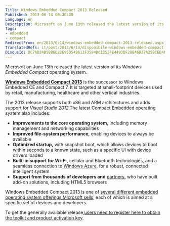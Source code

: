 ```yaml
---
Title: Windows Embedded Compact 2013 Released
Published: 2013-06-14 06:30:00
Language: en
Description: Microsoft on June 13th released the latest version of its Windows Embedded Compact operating system. Windows Embedded Compact 2013 is the successor to Windows Embedded CE and Compact 7. It is targeted at small-footprint devices used by retail, manufacturing, healthcare and other vertical industries. The 2013 release supports both x86 and ARM architectures and adds support for Visual Studio 2012 . The latest Compact Embedded operating system also includes
Tags:
- embedded
- compact
RedirectFrom: en/2013/6/14/windows-embedded-compact-2013-released.aspx
TranslatedRefs: it/post/2013/6/14/disponibile-windows-embedded-compact-2013.md
DisqusId: DC7AD24B5B86D22E95D549613F3584DC12524E4493DF29BA6B27A259CED4F72A
---
```

Microsoft on June 13th released the latest version of its *Windows Embedded Compact* operating system.

**<a href="http://www.microsoft.com/en-us/news/features/2013/jun13/06-13EmbeddedCompactGA.aspx" target="_blank">Windows Embedded Compact 2013</a>** is the successor to Windows Embedded CE and Compact 7. It is targeted at small-footprint devices used by retail, manufacturing, healthcare and other vertical industries.

The 2013 release supports both x86 and ARM architectures and adds support for *Visual Studio 2012*.The latest Compact Embedded operating system also includes:

*   <span style="font-weight: bold;">Improvements to the core
operating system,</span> including memory management and networking
capabilities
*   <span style="font-weight: bold;">Improved file-system
performance,</span> enabling devices to always be available
*   <span style="font-weight: bold;">Optimized startup,</span> with
snapshot boot, which allows devices to boot within seconds to a
known state, such as a specific UI with device drivers loaded
*   <span style="font-weight: bold;">Built-in support for
Wi-Fi,</span> cellular and Bluetooth technologies, and a seamless
connection to <a href="http://www.windowsazure.com/en-us/" target="_blank"><span style="text-decoration: underline;">Windows
Azure</span></a>, for a robust, connected intelligent system
*   <span style="font-weight: bold;">Support from thousands of
developers and</span> <a href="http://www.microsoft.com/windowsembedded/en-us/partners.aspx" target="_blank"><span style="text-decoration: underline;">partners</span></a><span style="font-weight: bold;">,</span> who have built add-on
solutions, including HTML5 browsers

Windows Embedded Compact 2013 is one of <a href="http://www.zdnet.com/microsoft-updates-its-windows-embedded-roadmap-embedded-8-handheld-is-alive-7000007405/" target="_blank">several different embedded operating system offerings Microsoft sells</a>, each of which is aimed at a specific set of devices and developers.

To get the generally available release,<a href="http://www.microsoft.com/windowsembedded/en-us/downloads.aspx" target="_parent">users need to register here to obtain the toolkit and product activation key</a>.